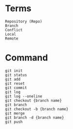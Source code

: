 # Terms

    Repository (Repo)
    Branch
    Conflict
    Local
    Remote

# Command

    git init
    git status
    git add
    git reset
    git commit
    git log
    git log --oneline
    git checkout {branch name}
    git branch
    git checkout -b {branch name}
    git merge
    git branch -d {branch name}
    git push